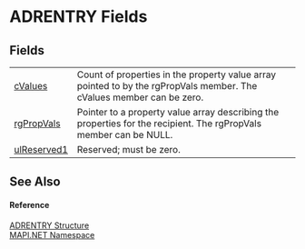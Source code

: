 # ADRENTRY Fields




## Fields
<table>
<tr>
<td><a href="F_MAPI_NET_ADRENTRY_cValues.md">cValues</a></td>
<td>Count of properties in the property value array pointed to by the rgPropVals member. The cValues member can be zero.</td></tr>
<tr>
<td><a href="F_MAPI_NET_ADRENTRY_rgPropVals.md">rgPropVals</a></td>
<td>Pointer to a property value array describing the properties for the recipient. The rgPropVals member can be NULL.</td></tr>
<tr>
<td><a href="F_MAPI_NET_ADRENTRY_ulReserved1.md">ulReserved1</a></td>
<td>Reserved; must be zero.</td></tr>
</table>

## See Also


#### Reference
<a href="T_MAPI_NET_ADRENTRY.md">ADRENTRY Structure</a>  
<a href="N_MAPI_NET.md">MAPI.NET Namespace</a>  
